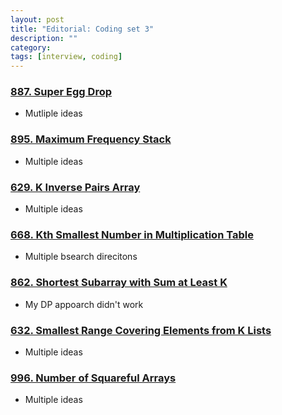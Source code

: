 ```yaml
---
layout: post
title: "Editorial: Coding set 3" 
description: ""
category: 
tags: [interview, coding]
---
```


### [887. Super Egg Drop](https://leetcode.com/submissions/detail/341243104/)
* Mutliple ideas

### [895. Maximum Frequency Stack](https://leetcode.com/problems/maximum-frequency-stack/)
* Multiple ideas

### [629. K Inverse Pairs Array](https://leetcode.com/submissions/detail/341908617/)
* Multiple ideas

### [668. Kth Smallest Number in Multiplication Table](https://leetcode.com/submissions/detail/341999024/)
* Multiple bsearch direcitons

### [862. Shortest Subarray with Sum at Least K](https://leetcode.com/submissions/detail/342234445/)
* My DP appoarch didn't work

### [632. Smallest Range Covering Elements from K Lists](https://leetcode.com/submissions/detail/342275115/)
* Multiple ideas

### [996. Number of Squareful Arrays](https://leetcode.com/submissions/detail/342627555/)
* Multiple ideas
